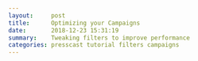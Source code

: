 ```yaml
---
layout:     post
title:      Optimizing your Campaigns
date:       2018-12-23 15:31:19
summary:    Tweaking filters to improve performance
categories: presscast tutorial filters campaigns
---
```

